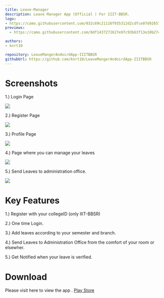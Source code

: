 ```yaml
---
title: Leave-Manager
description: Leave Manager App (Official ) For IIIT-BBSR.
logo:
- https://camo.githubusercontent.com/032c69c21116f935312d2cdfce07d92657cac66d/687474703a2f2f7265732e636c6f7564696e6172792e636f6d2f6473797667357877692f696d6167652f75706c6f61642f76313532303234353931332f6472617761626c652d787878686470692d69636f6e5f7464736761622e706e67
previews:
  - https://camo.githubusercontent.com/8df1437272627e97c93b63f13e10b27474b68c4d/687474703a2f2f7265732e636c6f7564696e6172792e636f6d2f6473797667357877692f696d6167652f75706c6f61642f76313532303234313538322f656469745f6c656176655f6b79746b73692e676966

authors:
- knrt10

repository: LeaveMangerAndoirdApp-IIITBBSR
githubUrl: https://github.com/knrt10/LeaveMangerAndoirdApp-IIITBBSR
---
```


# Screenshots

1.) Login Page

<img src="http://res.cloudinary.com/dsyvg5xwi/image/upload/v1520240091/1_sztxlw.webp" class="img-fluid"/>

2.) Register Page

<img src="http://res.cloudinary.com/dsyvg5xwi/image/upload/v1520240168/register_hl0qwa.webp" class="img-fluid"/>

3.) Profile Page

<img src="http://res.cloudinary.com/dsyvg5xwi/image/upload/v1520240351/profile_zqve9c.webp" class="img-fluid"/>

4.) Page where you can manage your leaves

<img src="http://res.cloudinary.com/dsyvg5xwi/image/upload/v1520240376/leave_dg2ai2.webp" class="img-fluid"/>

5.) Send Leaves to administration office.

<img src="http://res.cloudinary.com/dsyvg5xwi/image/upload/v1520240382/adminis_uxisnx.webp" class="img-fluid"/>

# Key Features
1.) Register with your collegeID (only IIIT-BBSR)

2.) One time Login.

3.) Add leaves according to your semester and branch.

4.) Send Leaves to Administration Office from the comfort of your room or elsewher.

5.) Get Notified when your leave is verified.

# Download
Please visit here to view the app .
<a href="https://play.google.com/store/apps/details?id=com.test.leavemanageriiitbbsrmyapp"> Play Store </a>

